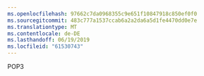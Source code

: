 ```yaml
---
ms.openlocfilehash: 97662c7da0968355c9e651f10847918c850ef0f0
ms.sourcegitcommit: 483c777a1537ccab6a2a2da6a5d1fe4470dd0e7e
ms.translationtype: MT
ms.contentlocale: de-DE
ms.lasthandoff: 06/19/2019
ms.locfileid: "61530743"
---
```

POP3